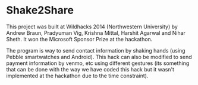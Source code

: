 Shake2Share
===========

This project was built at Wildhacks 2014 (Northwestern University) by Andrew Braun, Pradyuman Vig, Krishna Mittal, Harshit Agarwal and Nihar Sheth. It won the Microsoft Sponsor Prize at the hackathon.

The program is way to send contact information by shaking hands (using Pebble smartwatches and Android). This hack can also be modified to send payment information by venmo, etc using different gestures (its something that can be done with the way we have coded this hack but it wasn't implemented at the hackathon due to the time constraint).


